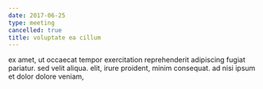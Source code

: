 ```yaml
---
date: 2017-06-25
type: meeting
cancelled: true
title: voluptate ea cillum
---
```

ex amet, ut occaecat tempor exercitation reprehenderit adipiscing fugiat pariatur. sed velit aliqua. elit, irure proident, minim consequat. ad nisi ipsum et dolor dolore veniam,